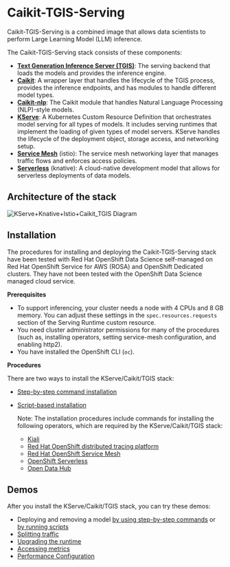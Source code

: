 # Caikit-TGIS-Serving

Caikit-TGIS-Serving is a combined image that allows data scientists to perform Large Learning Model (LLM) inference.

The Caikit-TGIS-Serving stack consists of these components:
* **[Text Generation Inference Server (TGIS)](https://github.com/opendatahub-io/text-generation-inference)**: The serving backend that loads the models and provides the inference engine.
* **[Caikit](https://github.com/opendatahub-io/caikit)**: A wrapper layer that handles the lifecycle of the TGIS process, provides the inference endpoints, and has modules to handle different model types.
* **[Caikit-nlp](https://github.com/opendatahub-io/caikit-nlp)**: The Caikit module that handles Natural Language Processing (NLP)-style models.
* **[KServe](https://github.com/opendatahub-io/kserve)**: A Kubernetes Custom Resource Definition that orchestrates model serving for all types of models. It includes serving runtimes that implement the loading of given types of model servers. KServe handles the lifecycle of the deployment object, storage access, and networking setup.
* **[Service Mesh](https://docs.openshift.com/container-platform/4.13/service_mesh/v2x/ossm-architecture.html)** (istio): The service mesh networking layer that manages traffic flows and enforces access policies.
* **[Serverless](https://docs.openshift.com/serverless/1.29/about/about-serverless.html)** (knative): A cloud-native development model that allows for serverless deployments of data models.


## Architecture of the stack

![KServe+Knative+Istio+Caikit_TGIS Diagram](https://github.com/opendatahub-io/caikit-tgis-serving/assets/8479010/7009b95d-0f6f-4f18-b0e6-355f360a5ad1)


## Installation

The procedures for installing and deploying the Caikit-TGIS-Serving stack have been tested with Red Hat OpenShift Data Science self-managed on Red Hat OpenShift Service for AWS (ROSA) and OpenShift Dedicated clusters. They have not been tested with the OpenShift Data Science managed cloud service.


**Prerequisites**

- To support inferencing, your cluster needs a node with 4 CPUs and 8 GB memory. You can adjust these settings in the `spec.resources.requests` section of the Serving Runtime custom resource.
- You need cluster administrator permissions for many of the procedures (such as, installing operators, setting service-mesh configuration, and enabling http2).
- You have installed the OpenShift CLI (`oc`).


**Procedures** 

There are two ways to install the KServe/Caikit/TGIS stack:
* [Step-by-step command installation](/demo/kserve/install-manual.md)
* [Script-based installation](/demo/kserve/scripts/README.md)

   Note: The installation procedures include commands for installing the following operators, which are required by the KServe/Caikit/TGIS stack:
   - [Kiali](https://docs.openshift.com/container-platform/4.13/service_mesh/v2x/installing-ossm.html)
   - [Red Hat OpenShift distributed tracing platform](https://docs.openshift.com/container-platform/4.13/service_mesh/v2x/installing-ossm.html)
   - [Red Hat OpenShift Service Mesh](https://docs.openshift.com/container-platform/4.13/service_mesh/v2x/installing-ossm.html)
   - [OpenShift Serverless](https://docs.openshift.com/serverless/1.29/install/install-serverless-operator.html)
   - [Open Data Hub](https://opendatahub.io/docs/quick-installation/)

## Demos
After you install the KServe/Caikit/TGIS stack, you can try these demos:

- Deploying and removing a model [by using step-by-step commands](/demo/kserve/deploy-remove.md) or [by running scripts](/demo/kserve/deploy-remove-scripts.md)
- [Splitting traffic](/demo/kserve/traffic-splitting.md)
- [Upgrading the runtime](/demo/kserve/upgrade-runtime.md)
- [Accessing metrics](/demo/kserve/metrics.md)
- [Performance Configuration](/demo/kserve/performance-config.md)
